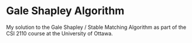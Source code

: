 # Gale Shapley Algorithm

My solution to the Gale Shapley / Stable Matching Algorithm as part of the CSI 2110 course at the University of Ottawa.

